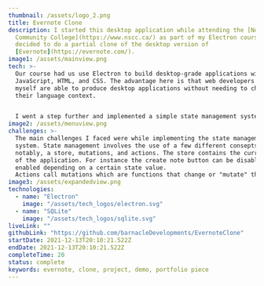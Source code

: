 ```yaml
---
thumbnail: /assets/logo_2.png
title: Evernote Clone
description: I started this desktop application while attending the [Nova Scotia
  Community College](https://www.nscc.ca/) as part of my Electron course. I
  decided to do a partial clone of the desktop version of
  [Evernote](https://evernote.com/).
image1: /assets/mainview.png
tech: >-
  Our course had us use Electron to build desktop-grade applications with
  JavaScript, HTML, and CSS. The advantage here is that web developers like
  myself are able to produce desktop applications without needing to change
  their language context. 


  I went a step further and implemented a simple state management system from scratch so that various actions could have "side effects" like disabling the create note button when a notebook is not selected. Frameworks like React enable this kind of functionality but I wanted to learn what was going on under the hood.
image2: /assets/menuview.png
challenges: >-
  The main challenges I faced were while implementing the state management
  system. State management involves the use of a few different consepts most
  notably, a store, mutations, and actions. The store contains the current state
  of the application. For instance the create note button can be disabled or
  enabled depending on a certain state value. 
  Actions call mutations which are functions that change or "mutate" the store. Therefore, actions simply call mutations and should not do any mutating themselves. The store's contents represent the current state of the application. It's an advanced consept that I still don't completly understand on a technicle level but I managed to implement a simple solution.
image3: /assets/expandedview.png
technologies:
  - name: "Electron"
    image: "/assets/tech_logos/electron.svg"
  - name: "SQLite"
    image: "/assets/tech_logos/sqlite.svg"
liveLink: ""
githubLink: "https://github.com/barnacleDevelopments/EvernoteClone"
startDate: 2021-12-13T20:10:21.522Z
endDate: 2021-12-13T20:10:21.522Z
completeTime: 20
status: complete
keywords: evernote, clone, project, demo, portfolio piece
---
```

